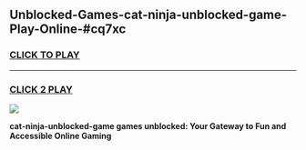 
## Unblocked-Games-cat-ninja-unblocked-game-Play-Online-#cq7xc
<h3>
<a href="https://premium.freeplayer.one?title=cat-ninja-unblocked-game&ref=27F">CLICK TO PLAY</a></h3>
<hr>

<h3>
<a href="https://premium.freeplayer.one?title=cat-ninja-unblocked-game&ref=27F">CLICK 2 PLAY</a>
  
</h3>

<a href="https://premium.freeplayer.one?title=cat-ninja-unblocked-game&ref=27F"><img src="https://clearcache.store/games.png"></a>


**cat-ninja-unblocked-game games unblocked: Your Gateway to Fun and Accessible Online Gaming**
